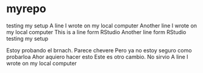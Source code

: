 # myrepo
testing my setup
A line I wrote on my local computer
Another line I wrote on my local computer
This is a line form RStudio
Another line form RStudio
testing my setup

Estoy probando el brnach. Parece chevere
Pero ya no estoy seguro como probarloa
Ahor aquiero hacer esto
Este es otro cambio. No sirvio
A line I wrote on my local computer  
